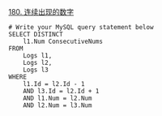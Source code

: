 [180. 连续出现的数字](https://leetcode-cn.com/problems/consecutive-numbers/)
```MySQL
# Write your MySQL query statement below
SELECT DISTINCT 
    l1.Num ConsecutiveNums
FROM 
    Logs l1,
    Logs l2,
    Logs l3
WHERE 
    l1.Id = l2.Id - 1
    AND l3.Id = l2.Id + 1
    AND l1.Num = l2.Num
    AND l2.Num = l3.Num
```
